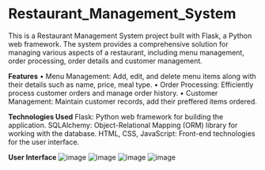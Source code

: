# Restaurant_Management_System
This is a Restaurant Management System project built with Flask, a Python web framework. The system provides a comprehensive solution for managing various aspects of a restaurant, including menu management, order processing, order details and customer management.

**Features**
• Menu Management: Add, edit, and delete menu items along with their details such as name, price, meal type.
• Order Processing: Efficiently process customer orders and manage order history.
• Customer Management: Maintain customer records, add their preffered items ordered.

****Technologies Used****
Flask: Python web framework for building the application.
SQLAlchemy: Object-Relational Mapping (ORM) library for working with the database.
HTML, CSS, JavaScript: Front-end technologies for the user interface.

****User Interface****
![image](https://github.com/Sanjuktabanik2001/Restaurant_Management_System/assets/80545634/16b843ec-e0df-4fe7-b50f-80f729bbcef9)
![image](https://github.com/Sanjuktabanik2001/Restaurant_Management_System/assets/80545634/5729b6d0-b93e-49cb-ace6-c932a6d934a6)
![image](https://github.com/Sanjuktabanik2001/Restaurant_Management_System/assets/80545634/f6d61414-becb-49d7-bbc9-4a1ac293b76d)
![image](https://github.com/Sanjuktabanik2001/Restaurant_Management_System/assets/80545634/236aa761-b7fc-4de2-af52-5cb339864c7a)




